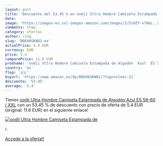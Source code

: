 ```yaml
---
layout: post
title: 'Descuento del 53.45 % en oodji Ultra Hombre Camiseta Estampada de'
date: 
image: 'https://images-eu.ssl-images-amazon.com/images/I/51HZY-v78mL._SL200_.jpg'
comments: true
category: ofertas
author: ring
slug: 'B06XKGKW81-es'
actualPrice: 5.4 EUR
currency: EUR
price: 5.4
comparePrice: 11.6 EUR
prodname: 'oodji Ultra Hombre Camiseta Estampada de Algodón  Azul  ES 58-60 / XXL'
country: 'es'
flag: '🇪🇸'
buyurl: 'https://www.amazon.es/dp/B06XKGKW81/?tag=tolees-21'
descuento: '53.45'
average: '5.4'
---
```


Tienes [oodji Ultra Hombre Camiseta Estampada de Algodón  Azul  ES 58-60 / XXL](https://www.amazon.es/dp/B06XKGKW81/?tag=tolees-21) con un 53.45 % de descuento con precio de oferta de 5.4 EUR (original: 11.6 EUR) en el siguiente enlace!

[![oodji Ultra Hombre Camiseta Estampada de](https://images-eu.ssl-images-amazon.com/images/I/51HZY-v78mL._SL200_.jpg)](https://www.amazon.es/dp/B06XKGKW81/?tag=tolees-21)

ℹ️:


[Accede a la oferta!!](https://www.amazon.es/dp/B06XKGKW81/?tag=tolees-21)
